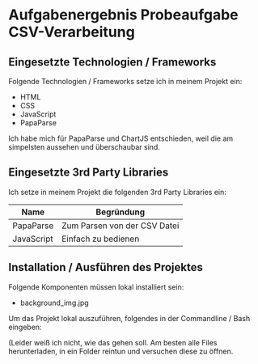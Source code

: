 # Aufgabenergebnis Probeaufgabe CSV-Verarbeitung

## Eingesetzte Technologien / Frameworks

Folgende Technologien / Frameworks setze ich in meinem Projekt ein:

- HTML
- CSS
- JavaScript
- PapaParse

Ich habe mich für PapaParse und ChartJS entschieden, weil die am simpelsten aussehen und überschaubar sind. 

## Eingesetzte 3rd Party Libraries

Ich setze in meinem Projekt die folgenden 3rd Party Libraries ein:

Name | Begründung
--- | ---
PapaParse | Zum Parsen von der CSV Datei
JavaScript| Einfach zu bedienen

## Installation / Ausführen des Projektes

Folgende Komponenten müssen lokal installiert sein:

- background_img.jpg

Um das Projekt lokal auszuführen, folgendes in der Commandline / Bash eingeben:

(Leider weiß ich nicht, wie das gehen soll. Am besten alle Files herunterladen, in ein Folder reintun und versuchen diese zu öffnen.
